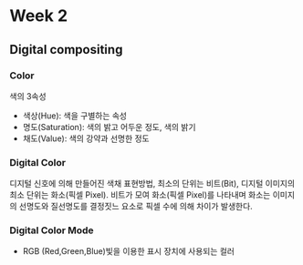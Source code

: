 # Week 2 
## Digital compositing

### Color
색의 3속성
- 색상(Hue): 색을 구별하는 속성
- 명도(Saturation): 색의 밝고 어두운 정도, 색의 밝기
- 채도(Value): 색의 강약과 선명한 정도

### Digital Color
디지털 신호에 의해 만들어진 색채 표현방법, 최소의 단위는 비트(Bit), 디지털 이미지의 최소 단위는 화소(픽셀 Pixel).
비트가 모여 화소(픽셀 Pixel)를 나타내며 화소는 이미지의 선명도와 질선명도를 결정짓느 요소로 픽셀 수에 의해 차이가 발생한다.

### Digital Color Mode

- RGB
(Red,Green,Blue)빛을 이용한 표시 장치에 사용되는 컬러
